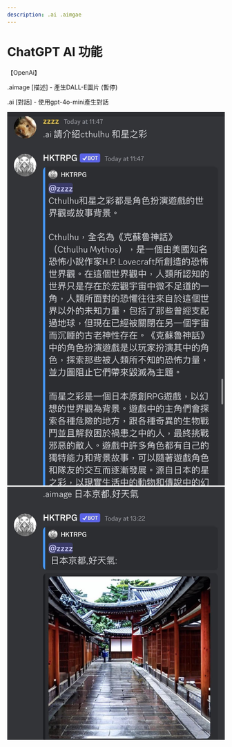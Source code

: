 ```yaml
---
description: .ai .aimgae
---
```


# ChatGPT AI 功能

【OpenAi】&#x20;

.aimage \[描述] - 產生DALL-E圖片 (暫停)

.ai \[對話] - 使用gpt-4o-mini產生對話

![](<../.gitbook/assets/image (1) (1) (1).png>)![](<../.gitbook/assets/image (2) (1).png>)
